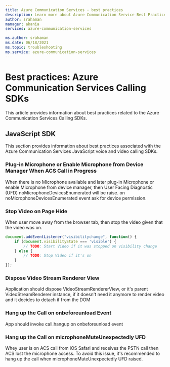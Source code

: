 ```yaml
---
title: Azure Communication Services - best practices
description: Learn more about Azure Communication Service Best Practices
author: srahaman
manager: akania
services: azure-communication-services

ms.author: srahaman
ms.date: 06/18/2021
ms.topic: troubleshooting
ms.service: azure-communication-services
---
```


# Best practices: Azure Communication Services Calling SDKs
This article provides information about best practices related to the Azure Communication Services Calling SDKs.

## JavaScript SDK
This section provides information about best practices associated with the Azure Communication Services JavaScript voice and video calling SDKs.

### Plug-in Microphone or Enable Microphone from Device Manager When ACS Call in Progress
When there is no Microphone available and later plug-in Microphone or enable Microphone from device manager, then User Facing Diagnostic (UFD) noMicrophoneDevicesEnumerated will be raise. on noMicrophoneDevicesEnumerated event ask for device permission.

### Stop Video on Page Hide
When user move away from the browser tab, then stop the video given that the video was on.
```JavaScript
document.addEventListener("visibilitychange", function() {
	if (document.visibilityState === 'visible') {
		// TODO: Start Video if it was stopped on visibility change
	} else {
		// TODO: Stop Video if it's on
	}
});
```

### Dispose Video Stream Renderer View
Application should dispose VideoStreamRendererView, or it's parent VideoStreamRenderer instance, if it doesn't need it anymore to render video and it decides to detach if from the DOM

### Hang up the Call on onbeforeunload Event
App should invoke call.hangup on onbeforeunload event

### Hang up the Call on microphoneMuteUnexpectedly UFD
Whey user is on ACS call from iOS Safari and receives the PSTN call then ACS lost the microphone access. To avoid this issue, it's recommended to hang up the call when microphoneMuteUnexpectedly UFD raised.
